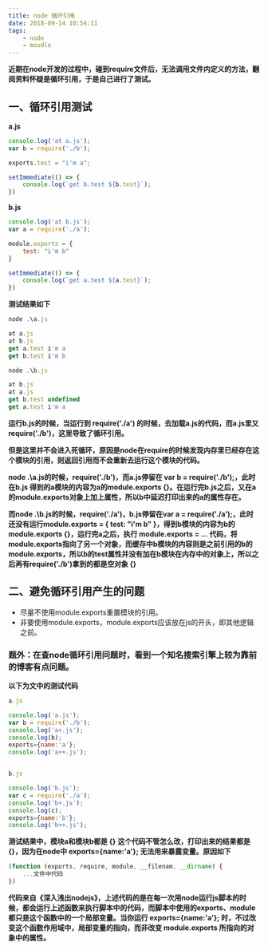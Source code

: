 ```yaml
---
title: node 循环引用
date: 2018-09-14 10:54:11
tags:
    - node
    - moudle
---
```


**近期在node开发的过程中，碰到require文件后，无法调用文件内定义的方法，翻阅资料怀疑是循环引用，于是自己进行了测试。**

## 一、循环引用测试

**a.js**
``` js
console.log('at a.js');
var b = require('./b');

exports.test = "i'm a";

setImmediate(() => {
    console.log(`get b.test ${b.test}`);
})
```

**b.js**
``` js
console.log('at b.js');
var a = require('./a');

module.exports = {
    test: "i'm b"
}

setImmediate(() => {
    console.log(`get a.test ${a.test}`);
})
```

**测试结果如下**
``` js
node .\a.js

at a.js
at b.js
get a.test i'm a
get b.test i'm b

node .\b.js

at b.js
at a.js
get b.test undefined
get a.test i'm a
```

**运行b.js的时候，当运行到 require('./a') 的时候，去加载a.js的代码，而a.js里又 require('./b')，这里导致了循环引用。**

**但是这里并不会进入死循环，原因是node在require的时候发现内存里已经存在这个模块的引用，则返回引用而不会重新去运行这个模块的代码。**

**node .\a.js的时候，require('./b')，而a.js停留在 var b = require('./b');，此时在b.js 得到的a模块的内容为a的module.exports {}。在运行完b.js之后，又在a的module.exports对象上加上属性，所以b中延迟打印出来的a的属性存在。**

**而node .\b.js的时候，require('./a')，b.js停留在var a = require('./a');，此时还没有运行module.exports = { test: "i'm b" }，得到b模块的内容为b的module.exports {}，运行完a之后，执行 module.exports = ... 代码，将module.exports指向了另一个对象，而缓存中b模块的内容则是之前引用的b的module.exports，所以b的test属性并没有加在b模块在内存中的对象上，所以之后再有require('./b')拿到的都是空对象 {}**

## 二、避免循环引用产生的问题

*   尽量不使用module.exports重置模块的引用。
*   非要使用module.exports，module.exports应该放在js的开头，即其他逻辑之前。

### 题外：在查node循环引用问题时，看到一个知名搜索引擎上较为靠前的博客有点问题。

**以下为文中的测试代码**
``` js
a.js

console.log('a.js');
var b = require('./b');
console.log('a+.js');
console.log(b);
exports={name:'a'};
console.log('a++.js');


b.js

console.log('b.js');
var c = require('./a');
console.log('b+.js');
console.log(c);
exports={name:'b'};
console.log('b++.js');
```

**测试结果中，模块a和模块b都是 {}**
**这个代码不管怎么改，打印出来的结果都是 {}，因为在node中 exports={name:'a'}; 无法用来暴露变量。原因如下**

``` js
(function (exports, require, module, __filenam, __dirname) {
    ...文件中代码
})
```
**代码来自《深入浅出nodejs》，上述代码的是在每一次用node运行js脚本的时候，都会运行上述函数来执行脚本中的代码，而脚本中使用的exports、module都只是这个函数中的一个局部变量。当你运行 exports={name:'a'}; 时，不过改变这个函数作用域中，局部变量的指向，而非改变 module.exports 所指向的对象中的属性。**